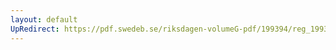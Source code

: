 ```yaml
---
layout: default
UpRedirect: https://pdf.swedeb.se/riksdagen-volumeG-pdf/199394/reg_199394/reg_199394_0293.pdf
---
```

